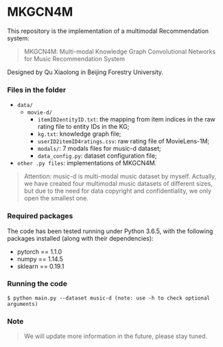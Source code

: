# MKGCN4M

This repository is the implementation of a multimodal Recommendation system:
> MKGCN4M: Multi-modal Knowledge Graph Convolutional Networks for Music Recommendation System 

Designed by Qu Xiaolong in Beijing Forestry University.


### Files in the folder

- `data/`
  - `movie-d/`
    - `itemID2entityID.txt`: the mapping from item indices in the raw rating file to entity IDs in the KG;
    - `kg.txt`: knowledge graph file;
    - `userID2itemID4ratings.csv`: raw rating file of MovieLens-1M;
    - `modals/`: 7 modals files for music-d dataset;
    - `data_config.py`: dataset configuration file;
- `other .py files`: implementations of MKGCN4M.
>Attention: music-d is multi-modal music dataset by myself. Actually, we have created four multimodal 
> music datasets of different sizes, but due to the need for data copyright and confidentiality,
> we only open the smallest one.


### Required packages
The code has been tested running under Python 3.6.5, with the following packages installed (along with their dependencies):
- pytorch == 1.1.0
- numpy == 1.14.5
- sklearn == 0.19.1


### Running the code
```
$ python main.py --dataset music-d (note: use -h to check optional arguments)
```
### Note
>We will update more information in the future, please stay tuned.

